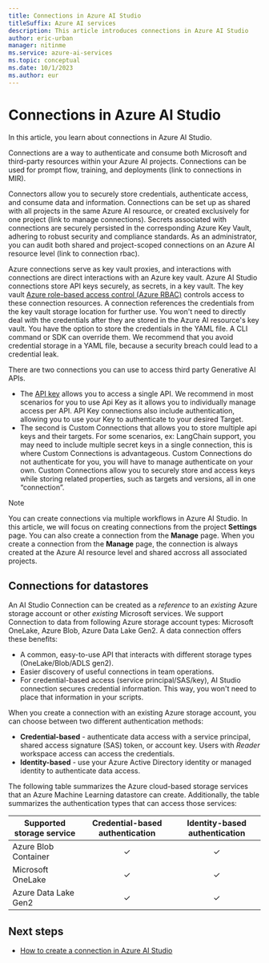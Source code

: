 ```yaml
---
title: Connections in Azure AI Studio
titleSuffix: Azure AI services
description: This article introduces connections in Azure AI Studio
author: eric-urban
manager: nitinme
ms.service: azure-ai-services
ms.topic: conceptual
ms.date: 10/1/2023
ms.author: eur
---
```


# Connections in Azure AI Studio

In this article, you learn about connections in Azure AI Studio.

Connections are a way to authenticate and consume both Microsoft and third-party resources within your Azure AI projects. Connections can be used for prompt flow, training, and deployments (link to connections in MIR).  

Connectors allow you to securely store credentials, authenticate access, and consume data and information. Connections can be set up as shared with all projects in the same Azure AI resource, or created exclusively for one project (link to manage connections). Secrets associated with connections are securely persisted in the corresponding Azure Key Vault, adhering to robust security and compliance standards. As an administrator, you can audit both shared and project-scoped connections on an Azure AI resource level (link to connection rbac). 

Azure connections serve as key vault proxies, and interactions with connections are direct interactions with an Azure key vault. Azure AI Studio connections store API keys securely, as secrets, in a key vault. The key vault [Azure role-based access control (Azure RBAC)](#role-based-access-control-in-azure-ai-studio) controls access to these connection resources. A connection references the credentials from the key vault storage location for further use. You won't need to directly deal with the credentials after they are stored in the Azure AI resource's key vault. You have the option to store the credentials in the YAML file. A CLI command or SDK can override them. We recommend that you avoid credential storage in a YAML file, because a security breach could lead to a credential leak.  

There are two connections you can use to access third party Generative AI APIs. 
- The [API key](../how-to/connections-add.md?tabs=api-key#service-connection-types) allows you to access a single API. We recommend in most scenarios for you to use Api Key as it allows you to individually manage access per API. API Key connections also include authentication, allowing you to use your Key to authenticate to your desired Target.
- The second is Custom Connections that allows you to store multiple api keys and their targets. For some scenarios, ex: LangChain support, you may need to include multiple secret keys in a single connection, this is where Custom Connections is advantageous. Custom Connections do not authenticate for you, you will have to manage authenticate on your own. Custom Connections allow you to securely store and access keys while storing related properties, such as targets and versions, all in one “connection”. 

> [!NOTE]
> You can create connections via multiple workflows in Azure AI Studio. In this article, we will focus on creating connections from the project **Settings** page. You can also create a connection from the **Manage** page. When you create a connection from the **Manage** page, the connection is always created at the Azure AI resource level and shared accross all associated projects. 

## Connections for datastores

An AI Studio Connection can be created as a *reference* to an *existing* Azure storage account or other *existing* Microsoft services.
We support Connection to data from following Azure storage account types: Microsoft OneLake, Azure Blob, Azure Data Lake Gen2.
A data connection offers these benefits:

- A common, easy-to-use API that interacts with different storage types (OneLake/Blob/ADLS gen2).
- Easier discovery of useful connections in team operations.
- For credential-based access (service principal/SAS/key), AI Studio connection secures credential information. This way, you won't need to place that information in your scripts.

When you create a connection with an existing Azure storage account, you can choose between two different authentication methods:

- **Credential-based** - authenticate data access with a service principal, shared access signature (SAS) token, or account key. Users with *Reader* workspace access can access the credentials.
- **Identity-based** - use your Azure Active Directory identity or managed identity to authenticate data access.

The following table summarizes the Azure cloud-based storage services that an Azure Machine Learning datastore can create. Additionally, the table summarizes the authentication types that can access those services:

Supported storage service | Credential-based authentication | Identity-based authentication
|---|:----:|:---:|
Azure Blob Container| ✓ | ✓|
Microsoft OneLake| ✓ | ✓|
Azure Data Lake Gen2| ✓ | ✓|


## Next steps

- [How to create a connection in Azure AI Studio](../how-to/connections-add.md)
